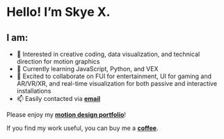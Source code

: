# Hello! I’m Skye X.

## I am:

- 👀 Interested in creative coding, data visualization, and technical direction for motion graphics
- 🌱 Currently learning JavaScript, Python, and VEX
- 🙌 Excited to collaborate on FUI for entertainment, UI for gaming and AR/VR/XR, and real-time visualization for both passive and interactive installations
- 📫 Easily contacted via **[email](mailto:l61475kvc@mozmail.com)**

Please enjoy my **[motion design portfolio](https://skyex.cargo.site)**!

If you find my work useful, you can buy me a **[coffee](https://ko-fi.com/skyex)**.

<!---
SkyeX/SkyeX is a ✨ special ✨ repository because its `README.md` (this file) appears on your GitHub profile.
You can click the Preview link to take a look at your changes.
--->

